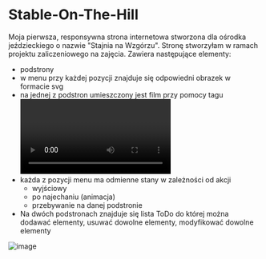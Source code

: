 # Stable-On-The-Hill

Moja pierwsza, responsywna strona internetowa stworzona dla ośrodka jeździeckiego o nazwie "Stajnia na Wzgórzu". Stronę stworzyłam w ramach projektu zaliczeniowego na zajęcia.
Zawiera następujące elementy:
+ podstrony
+ w menu przy każdej pozycji znajduje się odpowiedni obrazek w formacie svg
+ na jednej z podstron umieszczony jest film przy pomocy tagu <video>
+ każda z pozycji menu ma odmienne stany w zależności od akcji
  + wyjściowy
  + po najechaniu (animacja)
  + przebywanie na danej podstronie
+ Na dwóch podstronach znajduje się lista ToDo do której można dodawać elementy, usuwać dowolne elementy, 
modyfikować dowolne elementy
  
![image](https://user-images.githubusercontent.com/42476893/109954201-57f39880-7ce1-11eb-85fb-0a1aaa6f5349.png)

